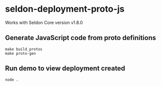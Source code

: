 # seldon-deployment-proto-js

Works with Seldon Core version v1.8.0

## Generate JavaScript code from proto definitions

```
make build_protos
make proto-gen
```

## Run demo to view deployment created

```
node .
```

 